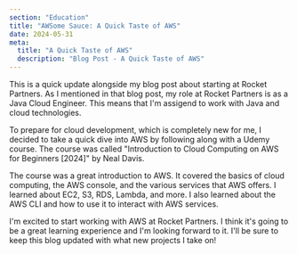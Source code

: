 ```yaml
---
section: "Education"
title: "AWSome Sauce: A Quick Taste of AWS"
date: 2024-05-31
meta: 
  title: "A Quick Taste of AWS"
  description: "Blog Post - A Quick Taste of AWS"
---
```


This is a quick update alongside my blog post about starting at Rocket Partners. As I mentioned in that blog post,
my role at Rocket Partners is as a Java Cloud Engineer. This means that I'm assigend to work with Java and cloud 
technologies. 

To prepare for cloud development, which is completely new for me, I decided to take a quick dive into AWS by following
along with a Udemy course. The course was called "Introduction to Cloud Computing on AWS for Beginners [2024]" by 
Neal Davis.

The course was a great introduction to AWS. It covered the basics of cloud computing, the AWS console, and the various
services that AWS offers. I learned about EC2, S3, RDS, Lambda, and more. I also learned about the AWS CLI and how to
use it to interact with AWS services.

I'm excited to start working with AWS at Rocket Partners. I think it's going to be a great learning experience and I'm
looking forward to it. I'll be sure to keep this blog updated with what new projects I take on!